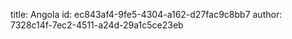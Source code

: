 title: Angola
id: ec843af4-9fe5-4304-a162-d27fac9c8bb7
author: 7328c14f-7ec2-4511-a24d-29a1c5ce23eb
